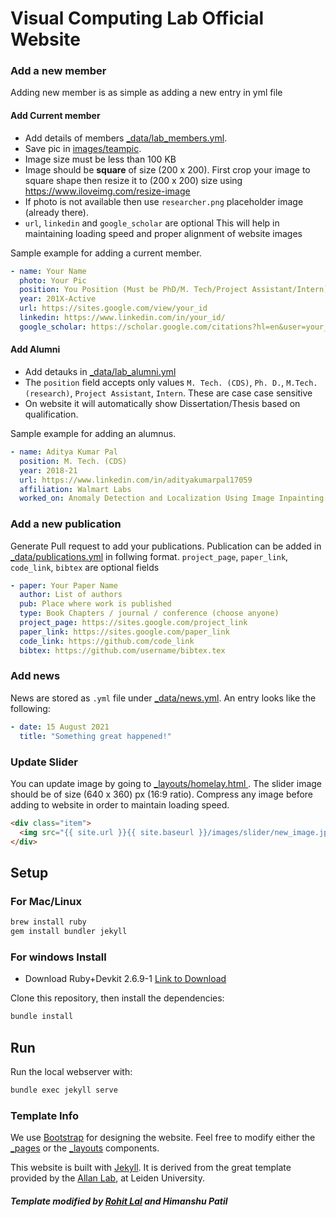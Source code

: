 # Visual Computing Lab Official Website

### Add a new member

Adding new member is as simple as adding a new entry in yml file

#### Add Current member

- Add details of members [_data/lab_members.yml](_data/lab_members.yml). 
- Save pic in [images/teampic](images/teampic). 
- Image size must be less than 100 KB
- Image should be **square** of size (200 x 200). First crop your image to square shape then resize it to (200 x 200) size using https://www.iloveimg.com/resize-image 
- If photo is not available then use `researcher.png` placeholder image (already there).
- `url`, `linkedin` and `google_scholar` are optional
This will help in maintaining loading speed and proper alignment of website images

Sample example for adding a current member.
```yml
- name: Your Name
  photo: Your Pic
  position: You Position (Must be PhD/M. Tech/Project Assistant/Intern)
  year: 201X-Active
  url: https://sites.google.com/view/your_id
  linkedin: https://www.linkedin.com/in/your_id/
  google_scholar: https://scholar.google.com/citations?hl=en&user=your_id
```
#### Add Alumni

- Add detauks in [_data/lab_alumni.yml](_data/lab_alumni.yml)
- The `position` field accepts only values `M. Tech. (CDS)`, `Ph. D.`, `M.Tech. (research)`, `Project Assistant`, `Intern`. These are case case sensitive
- On website it will automatically show Dissertation/Thesis based on qualification.

Sample example for adding an alumnus.
```yml
- name: Aditya Kumar Pal 
  position: M. Tech. (CDS)
  year: 2018-21
  url: https://www.linkedin.com/in/adityakumarpal17059
  affiliation: Walmart Labs
  worked_on: Anomaly Detection and Localization Using Image Inpainting
```

### Add a new publication

Generate Pull request to add your publications.
Publication can be added in [_data/publications.yml](_data/publications.yml) in follwing format. 
`project_page`, `paper_link`, `code_link`, `bibtex` are optional fields
```yml
- paper: Your Paper Name
  author: List of authors 
  pub: Place where work is published
  type: Book Chapters / journal / conference (choose anyone)
  project_page: https://sites.google.com/project_link
  paper_link: https://sites.google.com/paper_link
  code_link: https://github.com/code_link
  bibtex: https://github.com/username/bibtex.tex
```

### Add news

News are stored as `.yml` file under [_data/news.yml](_data/news.yml).
An entry looks like the following:
```yaml
- date: 15 August 2021
  title: "Something great happened!"
```

### Update Slider

You can update image by going to [_layouts/homelay.html ](_layouts/homelay.html).
The slider image should be of size (640 x 360) px (16:9 ratio). Compress any image before adding to website in order to maintain loading speed.

```html
<div class="item">
  <img src="{{ site.url }}{{ site.baseurl }}/images/slider/new_image.jpg" alt="Slide 3" />
</div>
```

## Setup

### For Mac/Linux

``` bash
brew install ruby
gem install bundler jekyll
```

### For windows Install 
- Download Ruby+Devkit 2.6.9-1 [Link to Download](https://github.com/oneclick/rubyinstaller2/releases/download/RubyInstaller-2.6.9-1/rubyinstaller-devkit-2.6.9-1-x64.exe)
  
Clone this repository, then install the dependencies:


``` bash
bundle install
```

## Run

Run the local webserver with:

``` bash
bundle exec jekyll serve
```

### Template Info

We use [Bootstrap](https://getbootstrap.com/) for designing the website.
Feel free to modify either the [_pages](_pages/) or the
[_layouts](_layouts/) components.

This website is built with [Jekyll](https://jekyllrb.com/).
It is derived from the great template provided by the
[Allan Lab](https://www.allanlab.org/aboutwebsite.html), at Leiden University.

##### Template modified by [Rohit Lal](https://rohitlal.net) and Himanshu Patil
